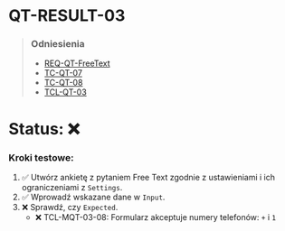 # QT-RESULT-03
> ### Odniesienia
> - [REQ-QT-FreeText](../../../requirements.md#req-qt-freetext)
> - [TC-QT-07](../../high-level/question-types.md#tc-qt-07)
> - [TC-QT-08](../../high-level/question-types.md#tc-qt-08)
> - [TCL-QT-03](../../test-cases/low-level/question-types/tcl-qt-03.md)

# Status: ❌

### Kroki testowe:
1. ✅ Utwórz ankietę z pytaniem Free Text zgodnie z ustawieniami i ich ograniczeniami z `Settings`.
2. ✅ Wprowadź wskazane dane w `Input`.
3. ❌ Sprawdź, czy `Expected`.
    - ❌ TCL-MQT-03-08: Formularz akceptuje numery telefonów: `+` i `1`
